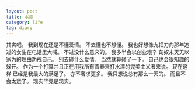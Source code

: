 ```yaml
---
layout: post
title: 水漂
category: life
tag: diary
---
```



其实吧。
我到现在还是不懂爱情。
不去懂也不想懂。
我也好想像九把刀向那年追过的女生在电话里大喊。
不过没什么意义的。
我多半会以创业艰辛 匈奴未灭无以家为的理由劝戒自己。
别去碰什么爱情。
当然就算碰了一下。
自己也会很知趣的躲开。
作为一个打算并且正在用我所有青春来打水漂的完美主义者来说。
现在这样 已经是我最大的满足了。
亦不奢求更多。
我只想说总有那么一天的。
而且不会太远了。
现实毕竟是现实。


